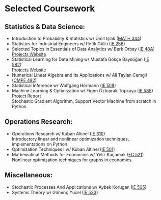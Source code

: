 # Selected Coursework

## Statistics & Data Science:
*	Introduction to Probability & Statistics w/ Ümit Işlak ([MATH 344](/Syllabus/MATH344.pdf))
*	Statistics for Industrial Engineers w/ Refik Güllü ([IE 256](/Syllabus/IE256.pdf))
*	Selected Topics in Essentials of Data Analytics w/ Berk Orbay ([IE 48A](/Syllabus/IE48A.pdf)) <br />
[Projects Website](https://pjournal.github.io/boun01-ilaydacelenk/)
* Statistical Learning for Data Mining w/ Mustafa Gökçe Baydoğan ([IE 582](/Syllabus/IE582.pdf)) <br />
[Projects Website](https://bu-ie-582.github.io/fall20-ilaydacelenk/)
* Numerical Linear Algebra and Its Applications w/ Ali Taylan Cemgil ([CMPE 482](/Syllabus/CMPE482.pdf))
* Statistical Inference w/ Wolfgang Hörmann ([IE 508](/Syllabus/IE508.pdf))
* Machine Learning & Optimization w/ Figen Öztoprak Topkaya ([IE 585](/Syllabus/IE585.pdf)) <br />
[Project Report](/ProjectswoJournal/585Report.pdf) <br />
Stochastic Gradient Algorithm, Support Vector Machine from scratch in Python.

## Operations Research:
* Operations Research w/ Kuban Altınel ([IE 310](/Syllabus/IE310.pdf)) <br />
Introductory linear and nonlinear optimization techniques, implementations on Python.
* Optimization Techniques I w/ Kuban Altınel ([IE 501](/Syllabus/IE501.pdf))
* Mathematical Methods for Economics w/ Yeliz Kaçamak ([EC 521](/Syllabus/EC521.pdf)) <br />
Nonlinear optimization techniques for graphs in economics.

## Miscellaneous:
*	Stochastic Processes And Applications w/ Aybek Korugan ([IE 505](/Syllabus/IE505.pdf))
* Systems Theory w/ Gönenç Yücel ([IE 533](/Syllabus/IE533.pdf))

